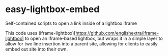 # easy-lightbox-embed
Self-contained scripts to open a link inside of a lightbox iframe

This code uses (iframe-lightbox)[https://github.com/englishextra/iframe-lightbox] to open an iframe-based lightbox, but wraps it in a simple layer to allow for two line insertion into a parent site, allowing for clients to easily embed out site into their own.
